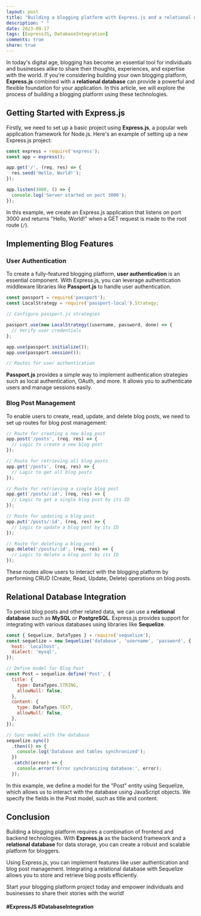 ```yaml
---
layout: post
title: "Building a blogging platform with Express.js and a relational database"
description: " "
date: 2023-09-17
tags: [ExpressJS, DatabaseIntegration]
comments: true
share: true
---
```


In today's digital age, blogging has become an essential tool for individuals and businesses alike to share their thoughts, experiences, and expertise with the world. If you're considering building your own blogging platform, **Express.js** combined with a **relational database** can provide a powerful and flexible foundation for your application. In this article, we will explore the process of building a blogging platform using these technologies.

## Getting Started with Express.js

Firstly, we need to set up a basic project using **Express.js**, a popular web application framework for Node.js. Here's an example of setting up a new Express.js project:

```javascript
const express = require('express');
const app = express();

app.get('/', (req, res) => {
  res.send('Hello, World!');
});

app.listen(3000, () => {
  console.log('Server started on port 3000');
});
```

In this example, we create an Express.js application that listens on port 3000 and returns "Hello, World!" when a GET request is made to the root route (`/`).

## Implementing Blog Features

### User Authentication

To create a fully-featured blogging platform, **user authentication** is an essential component. With Express.js, you can leverage authentication middleware libraries like **Passport.js** to handle user authentication.

```javascript
const passport = require('passport');
const LocalStrategy = require('passport-local').Strategy;

// Configure passport.js strategies

passport.use(new LocalStrategy((username, password, done) => {
  // Verify user credentials
};

app.use(passport.initialize());
app.use(passport.session());

// Routes for user authentication
```

**Passport.js** provides a simple way to implement authentication strategies such as local authentication, OAuth, and more. It allows you to authenticate users and manage sessions easily.

### Blog Post Management

To enable users to create, read, update, and delete blog posts, we need to set up routes for blog post management:

```javascript
// Route for creating a new blog post
app.post('/posts', (req, res) => {
  // Logic to create a new blog post
});

// Route for retrieving all blog posts
app.get('/posts', (req, res) => {
  // Logic to get all blog posts
});

// Route for retrieving a single blog post
app.get('/posts/:id', (req, res) => {
  // Logic to get a single blog post by its ID
});

// Route for updating a blog post
app.put('/posts/:id', (req, res) => {
  // Logic to update a blog post by its ID
});

// Route for deleting a blog post
app.delete('/posts/:id', (req, res) => {
  // Logic to delete a blog post by its ID
});
```

These routes allow users to interact with the blogging platform by performing CRUD (Create, Read, Update, Delete) operations on blog posts.

## Relational Database Integration

To persist blog posts and other related data, we can use a **relational database** such as **MySQL** or **PostgreSQL**. Express.js provides support for integrating with various databases using libraries like **Sequelize**.

```javascript
const { Sequelize, DataTypes } = require('sequelize');
const sequelize = new Sequelize('database', 'username', 'password', {
  host: 'localhost',
  dialect: 'mysql',
});

// Define model for Blog Post
const Post = sequelize.define('Post', {
  title: {
    type: DataTypes.STRING,
    allowNull: false,
  },
  content: {
    type: DataTypes.TEXT,
    allowNull: false,
  },
});

// Sync model with the database
sequelize.sync()
  .then(() => {
    console.log('Database and tables synchronized');
  })
  .catch((error) => {
    console.error('Error synchronizing database:', error);
  });
```

In this example, we define a model for the "Post" entity using Sequelize, which allows us to interact with the database using JavaScript objects. We specify the fields in the Post model, such as title and content.

## Conclusion

Building a blogging platform requires a combination of frontend and backend technologies. With **Express.js** as the backend framework and a **relational database** for data storage, you can create a robust and scalable platform for bloggers.

Using Express.js, you can implement features like user authentication and blog post management. Integrating a relational database with Sequelize allows you to store and retrieve blog posts efficiently.

Start your blogging platform project today and empower individuals and businesses to share their stories with the world!

#### #ExpressJS #DatabaseIntegration